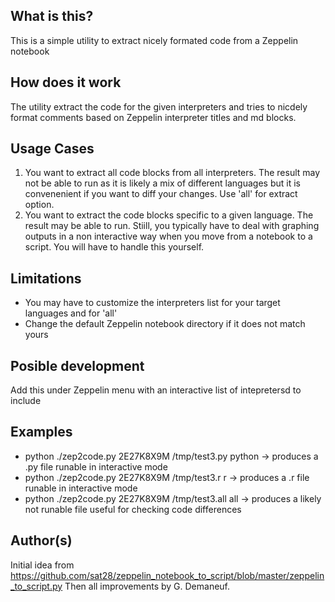 ## What is this?
This is a simple utility to extract nicely formated code from a Zeppelin notebook

## How does it work
The utility extract the code for the given interpreters and tries to nicdely format comments based on Zeppelin
interpreter titles and md blocks.

## Usage Cases
1) You want to extract all code blocks from all interpreters. The result may not be able to run as it is likely a mix of different languages
   but it is convenenient if you want to diff your changes. Use 'all' for extract option.
2) You want to extract the code blocks specific to a given language. The result may be able to run. Stiill, you typically have to deal with 
   graphing outputs in a non interactive way when you move from a notebook to a script. You will have to handle this yourself. 

## Limitations
* You may have to customize the interpreters list for your target languages and for 'all'
* Change the default Zeppelin notebook directory if it does not match yours

## Posible development
Add this under Zeppelin menu with an interactive list of intepretersd to include

## Examples
* python ./zep2code.py 2E27K8X9M /tmp/test3.py  python -> produces a .py file runable in interactive mode
* python ./zep2code.py 2E27K8X9M /tmp/test3.r   r      -> produces a .r  file runable in interactive mode
* python ./zep2code.py 2E27K8X9M /tmp/test3.all all    -> produces a likely not runable file useful for checking code differences

## Author(s)
Initial idea from https://github.com/sat28/zeppelin_notebook_to_script/blob/master/zeppelin_to_script.py
Then all improvements by G. Demaneuf.


